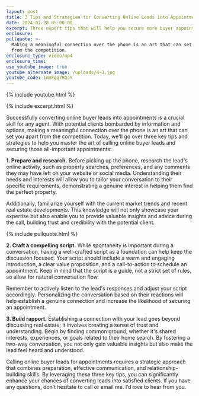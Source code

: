 ```yaml
---
layout: post
title: 3 Tips and Strategies for Converting Online Leads into Appointments
date: 2024-02-28 05:00:00
excerpt: Three expert tips that will help you secure more buyer appointments.
enclosure:
pullquote: >-
  Making a meaningful connection over the phone is an art that can set you apart
  from the competition.
enclosure_type: video/mp4
enclosure_time:
use_youtube_image: true
youtube_alternate_image: /uploads/4-3.jpg
youtube_code: 1mmFgq7RQJY
---
```

{% include youtube.html %}

{% include excerpt.html %}

Successfully converting online buyer leads into appointments is a crucial skill for any agent. With potential clients bombarded by information and options, making a meaningful connection over the phone is an art that can set you apart from the competition. Today, we'll go over three key tips and strategies to help you master the art of calling online buyer leads and securing those all-important appointments:

**1\. Prepare and research.** Before picking up the phone, research the lead's online activity, such as property searches, preferences, and any comments they may have left on your website or social media. Understanding their needs and interests will allow you to tailor your conversation to their specific requirements, demonstrating a genuine interest in helping them find the perfect property.

Additionally, familiarize yourself with the current market trends and recent real estate developments. This knowledge will not only showcase your expertise but also enable you to provide valuable insights and advice during the call, building trust and credibility with the potential client.

{% include pullquote.html %}

**2\. Craft a compelling script.** While spontaneity is important during a conversation, having a well-crafted script as a foundation can help keep the discussion focused. Your script should include a warm and engaging introduction, a clear value proposition, and a call-to-action to schedule an appointment. Keep in mind that the script is a guide, not a strict set of rules, so allow for natural conversation flow.

Remember to actively listen to the lead's responses and adjust your script accordingly. Personalizing the conversation based on their reactions will help establish a genuine connection and increase the likelihood of securing an appointment.

**3\. Build rapport.** Establishing a connection with your lead goes beyond discussing real estate; it involves creating a sense of trust and understanding. Begin by finding common ground, whether it's shared interests, experiences, or goals related to their home search. By fostering a two-way conversation, you not only gain valuable insights but also make the lead feel heard and understood.

Calling online buyer leads for appointments requires a strategic approach that combines preparation, effective communication, and relationship-building skills. By leveraging these three key tips, you can significantly enhance your chances of converting leads into satisfied clients. If you have any questions, don’t hesitate to call or email me. I’d love to hear from you.